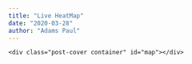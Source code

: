 ```yaml
---
title: "Live HeatMap"
date: "2020-03-28"
author: "Adams Paul"
---
```


<script src="../assets/leaflet.js"></script>

<!-- HTML code -->
<div class="post on-list">
   
    <div class="post-cover container" id="map"></div>

</div>

 <script src="../assets/heatmap.js"></script>
<script src="../assets/leaflet-heatmap.js"></script>

<script>
      window.onload = function() {

        var testData = {
          max: 8,
          data: [{lat: 6.4540701, lng:3.39467, count: 1},{lat: 7.3775601, lng:3.90591, count: 1},{lat: 9.0578499, lng:7.49508, count: 1},{lat: 10.3103199, lng:9.8438797, count: 1},{lat: 7.6232901, lng:5.22087, count: 1},{lat: 6.33815, lng:5.6257501, count: 1},{lat: 7.1557102, lng:3.3450899, count: 1},{lat: 7.3724098, lng:4.1873899, count: 1},{lat: 4.77742, lng:7.0134001, count: 1},{lat: 42.0477, lng:-74.1227, count: 1},{lat: 40.0326, lng:-75.719, count: 1},{lat: 40.7128, lng:-73.2962, count: 2},{lat: 27.9003, lng:-82.3024, count: 1},{lat: 38.2085, lng:-85.6918, count: 1},{lat: 46.8159, lng:-100.706, count: 1},{lat: 30.5449, lng:-90.8083, count: 1},{lat: 44.735, lng:-89.61, count: 1},{lat: 41.4201, lng:-75.6485, count: 2},{lat: 39.4209, lng:-74.4977, count: 1},{lat: 39.7437, lng:-104.979, count: 1},{lat: 39.5593, lng:-105.006, count: 1},{lat: 45.2673, lng:-93.0196, count: 1},{lat: 41.1215, lng:-89.4635, count: 1},{lat: 43.4314, lng:-83.9784, count: 1},{lat: 43.7279, lng:-86.284, count: 1},{lat: 40.7168, lng:-73.9861, count: 1},{lat: 47.7294, lng:-116.757, count: 1},{lat: 47.7294, lng:-116.757, count: 2},{lat: 35.5498, lng:-118.917, count: 1},{lat: 34.1568, lng:-118.523, count: 1},{lat: 39.501, lng:-87.3919, count: 3},{lat: 33.5586, lng:-112.095, count: 1},{lat: 38.757, lng:-77.1487, count: 1},{lat: 33.223, lng:-117.107, count: 1},{lat: 30.2316, lng:-85.502, count: 1},{lat: 39.1703, lng:-75.5456, count: 8},{lat: 30.0041, lng:-95.2984, count: 2},{lat: 29.7755, lng:-95.4152, count: 1},{lat: 41.8014, lng:-87.6005, count: 1},{lat: 37.8754, lng:-121.687, count: 7},{lat: 38.4493, lng:-122.709, count: 1},{lat: 40.5494, lng:-89.6252, count: 1},{lat: 42.6105, lng:-71.2306, count: 1},{lat: 40.0973, lng:-85.671, count: 1},{lat: 40.3987, lng:-86.8642, count: 1},{lat: 40.4224, lng:-86.8031, count: 4},{lat: 47.2166, lng:-122.451, count: 1},{lat: 32.2369, lng:-110.956, count: 1},{lat: 41.3969, lng:-87.3274, count: 2},{lat: 41.7364, lng:-89.7043, count: 2},{lat: 42.3425, lng:-71.0677, count: 1},{lat: 33.8042, lng:-83.8893, count: 1},{lat: 36.6859, lng:-121.629, count: 2},{lat: 41.0957, lng:-80.5052, count: 1},{lat: 46.8841, lng:-123.995, count: 1},{lat: 40.2851, lng:-75.9523, count: 2},{lat: 42.4235, lng:-85.3992, count: 1},{lat: 39.7437, lng:-104.979, count: 2},{lat: 25.6586, lng:-80.3568, count: 7},{lat: 33.0975, lng:-80.1753, count: 1},{lat: 25.7615, lng:-80.2939, count: 1},{lat: 26.3739, lng:-80.1468, count: 1},{lat: 37.6454, lng:-84.8171, count: 1},{lat: 34.2321, lng:-77.8835, count: 1},{lat: 34.6774, lng:-82.928, count: 1},{lat: 39.9744, lng:-86.0779, count: 1},{lat: 35.6784, lng:-97.4944, count: 2},{lat: 33.5547, lng:-84.1872, count: 1},{lat: 27.2498, lng:-80.3797, count: 1},{lat: 41.4789, lng:-81.6473, count: 1},{lat: 41.813, lng:-87.7134, count: 1},{lat: 41.8917, lng:-87.9359, count: 1},{lat: 35.0911, lng:-89.651, count: 1},{lat: 32.6102, lng:-117.03, count: 1},{lat: 41.758, lng:-72.7444, count: 1},{lat: 39.8062, lng:-86.1407, count: 1},{lat: 41.872, lng:-88.1662, count: 1},{lat: 34.1404, lng:-81.3369, count: 1},{lat: 46.15, lng:-60.1667, count: 1},{lat: 36.0679, lng:-86.7194, count: 1},{lat: 43.45, lng:-80.5, count: 1},{lat: 44.3833, lng:-79.7, count: 1},{lat: 45.4167, lng:-75.7, count: 2},{lat: 43.75, lng:-79.2, count: 2},{lat: 45.2667, lng:-66.0667, count: 3},{lat: 42.9833, lng:-81.25, count: 2},{lat: 44.25, lng:-79.4667, count: 3},{lat: 45.2667, lng:-66.0667, count: 2},{lat: 34.3667, lng:-118.478, count: 3},{lat: 42.734, lng:-87.8211, count: 1},{lat: 39.9738, lng:-86.1765, count: 1},{lat: 33.7438, lng:-117.866, count: 1},{lat: 37.5741, lng:-122.321, count: 1},{lat: 42.2843, lng:-85.2293, count: 1},{lat: 34.6574, lng:-92.5295, count: 1},{lat: 41.4881, lng:-87.4424, count: 1},{lat: 25.72, lng:-80.2707, count: 1},{lat: 34.5873, lng:-118.245, count: 1},{lat: 35.8278, lng:-78.6421, count: 1}]
        };

        var baseLayer = L.tileLayer(
          'http://{s}.tile.openstreetmap.org/{z}/{x}/{y}.png',{
            attribution: 'Map data &copy; <a href="http://openstreetmap.org">OpenStreetMap</a> contributors, <a href="http://creativecommons.org/licenses/by-sa/2.0/">CC-BY-SA</a>, Imagery © <a href="http://cloudmade.com">CloudMade</a>',
            maxZoom: 7
          }
        );

        var cfg = {
          // radius should be small ONLY if scaleRadius is true (or small radius is intended)
          "radius": 1,
          "maxOpacity": .8, 
          // scales the radius based on map zoom
          "scaleRadius": true, 
          // if set to false the heatmap uses the global maximum for colorization
          // if activated: uses the data maximum within the current map boundaries 
          //   (there will always be a red spot with useLocalExtremas true)
          "useLocalExtrema": true,
          // which field name in your data represents the latitude - default "lat"
          latField: 'lat',
          // which field name in your data represents the longitude - default "lng"
          lngField: 'lng',
          // which field name in your data represents the data value - default "value"
          valueField: 'count'
        };


        var heatmapLayer = new HeatmapOverlay(cfg);

        var map = new L.Map('map', {
          center: new L.LatLng(9.077751, 8.6774567),
          zoom: 6,
          layers: [baseLayer, heatmapLayer]
        });

        heatmapLayer.setData(testData);

        // make accessible for debugging
        layer = heatmapLayer;
      };
    </script>



